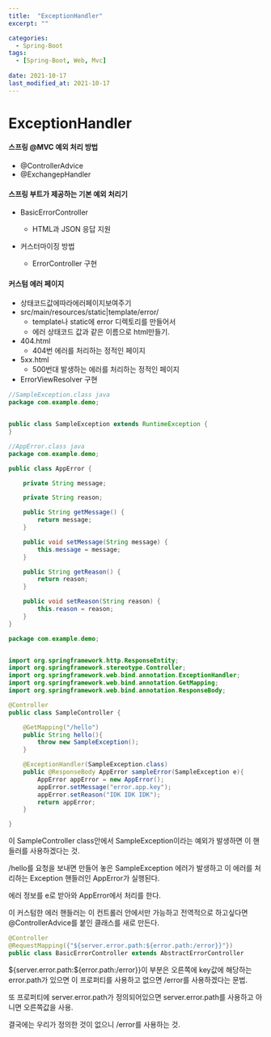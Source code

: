 ```yaml
---
title:  "ExceptionHandler"
excerpt: ""

categories:
  - Spring-Boot
tags:
  - [Spring-Boot, Web, Mvc]
 
date: 2021-10-17
last_modified_at: 2021-10-17
---
```




# ExceptionHandler

#### 스프링 @MVC 예외 처리 방법

- @ControllerAdvice
- @ExchangepHandler

#### 스프링 부트가 제공하는 기본 예외 처리기

- BasicErrorController
  - HTML과 JSON 응답 지원

- 커스터마이징 방법
  - ErrorController 구현

#### 커스텀 에러 페이지

- 상태코드값에따라에러페이지보여주기
- src/main/resources/static|template/error/
  - template나 static에 error 디렉토리를 만들어서
  - 에러 상태코드 값과 같은 이름으로 html만들기.
- 404.html
  - 404번 에러를 처리하는 정적인 페이지
- 5xx.html
  - 500번대 발생하는 에러를 처리하는 정적인 페이지
- ErrorViewResolver 구현



```java
//SampleException.class java
package com.example.demo;


public class SampleException extends RuntimeException {
}

```

```java
//AppError.class java
package com.example.demo;

public class AppError {

    private String message;

    private String reason;

    public String getMessage() {
        return message;
    }

    public void setMessage(String message) {
        this.message = message;
    }

    public String getReason() {
        return reason;
    }

    public void setReason(String reason) {
        this.reason = reason;
    }
}
```



```java
package com.example.demo;


import org.springframework.http.ResponseEntity;
import org.springframework.stereotype.Controller;
import org.springframework.web.bind.annotation.ExceptionHandler;
import org.springframework.web.bind.annotation.GetMapping;
import org.springframework.web.bind.annotation.ResponseBody;

@Controller
public class SampleController {

    @GetMapping("/hello")
    public String hello(){
        throw new SampleException();
    }

    @ExceptionHandler(SampleException.class)
    public @ResponseBody AppError sampleError(SampleException e){
        AppError appError = new AppError();
        appError.setMessage("error.app.key");
        appError.setReason("IDK IDK IDK");
        return appError;
    }

}
```

이 SampleController class안에서 SampleException이라는 예외가 발생하면 이 핸들러를 사용하겠다는 것.



/hello를 요청을 보내면 만들어 놓은 SampleException 에러가 발생하고 이 에러를 처리하는 Exception 핸들러인 AppError가 실행된다.

에러 정보를 e로 받아와 AppError에서 처리를 한다.

이 커스텀한 에러 핸들러는 이 컨트롤러 안에서만 가능하고 전역적으로 하고싶다면 @ControllerAdvice를 붙인 클래스를 새로 만든다.





```java
@Controller
@RequestMapping({"${server.error.path:${error.path:/error}}"})
public class BasicErrorController extends AbstractErrorController 
```

${server.error.path:${error.path:/error}}이 부분은 오른쪽에 key값에 해당하는 error.path가 있으면 이 프로퍼티를 사용하고 없으면 /error를 사용하겠다는 문법.

또 프로퍼티에 server.error.path가 정의되어있으면 server.error.path를 사용하고 아니면 오른쪽값을 사용.

결국에는 우리가 정의한 것이 없으니 /error를 사용하는 것.





